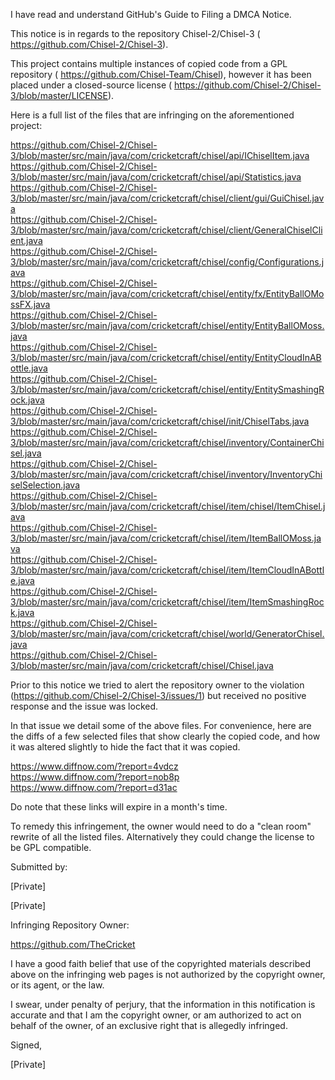 I have read and understand GitHub's Guide to Filing a DMCA Notice.

This notice is in regards to the repository Chisel-2/Chisel-3 (
https://github.com/Chisel-2/Chisel-3). 

This project contains multiple
instances of copied code from a GPL repository (
https://github.com/Chisel-Team/Chisel), however it has been placed under a
closed-source license (
https://github.com/Chisel-2/Chisel-3/blob/master/LICENSE).

Here is a full list of the files that are infringing on the aforementioned
project:

https://github.com/Chisel-2/Chisel-3/blob/master/src/main/java/com/cricketcraft/chisel/api/IChiselItem.java  
https://github.com/Chisel-2/Chisel-3/blob/master/src/main/java/com/cricketcraft/chisel/api/Statistics.java  
https://github.com/Chisel-2/Chisel-3/blob/master/src/main/java/com/cricketcraft/chisel/client/gui/GuiChisel.java  
https://github.com/Chisel-2/Chisel-3/blob/master/src/main/java/com/cricketcraft/chisel/client/GeneralChiselClient.java  
https://github.com/Chisel-2/Chisel-3/blob/master/src/main/java/com/cricketcraft/chisel/config/Configurations.java  
https://github.com/Chisel-2/Chisel-3/blob/master/src/main/java/com/cricketcraft/chisel/entity/fx/EntityBallOMossFX.java  
https://github.com/Chisel-2/Chisel-3/blob/master/src/main/java/com/cricketcraft/chisel/entity/EntityBallOMoss.java  
https://github.com/Chisel-2/Chisel-3/blob/master/src/main/java/com/cricketcraft/chisel/entity/EntityCloudInABottle.java  
https://github.com/Chisel-2/Chisel-3/blob/master/src/main/java/com/cricketcraft/chisel/entity/EntitySmashingRock.java  
https://github.com/Chisel-2/Chisel-3/blob/master/src/main/java/com/cricketcraft/chisel/init/ChiselTabs.java  
https://github.com/Chisel-2/Chisel-3/blob/master/src/main/java/com/cricketcraft/chisel/inventory/ContainerChisel.java  
https://github.com/Chisel-2/Chisel-3/blob/master/src/main/java/com/cricketcraft/chisel/inventory/InventoryChiselSelection.java  
https://github.com/Chisel-2/Chisel-3/blob/master/src/main/java/com/cricketcraft/chisel/item/chisel/ItemChisel.java  
https://github.com/Chisel-2/Chisel-3/blob/master/src/main/java/com/cricketcraft/chisel/item/ItemBallOMoss.java  
https://github.com/Chisel-2/Chisel-3/blob/master/src/main/java/com/cricketcraft/chisel/item/ItemCloudInABottle.java  
https://github.com/Chisel-2/Chisel-3/blob/master/src/main/java/com/cricketcraft/chisel/item/ItemSmashingRock.java  
https://github.com/Chisel-2/Chisel-3/blob/master/src/main/java/com/cricketcraft/chisel/world/GeneratorChisel.java  
https://github.com/Chisel-2/Chisel-3/blob/master/src/main/java/com/cricketcraft/chisel/Chisel.java  

Prior to this notice we tried to alert the repository owner to the
violation (https://github.com/Chisel-2/Chisel-3/issues/1) but received no
positive response and the issue was locked.

In that issue we detail some of the above files. For convenience, here are
the diffs of a few selected files that show clearly the copied code, and
how it was altered slightly to hide the fact that it was copied.

https://www.diffnow.com/?report=4vdcz  
https://www.diffnow.com/?report=nob8p  
https://www.diffnow.com/?report=d31ac  

Do note that these links will expire in a month's time.

To remedy this infringement, the owner would need to do a "clean room"
rewrite of all the listed files. Alternatively they could change the
license to be GPL compatible.

Submitted by:

[Private]


[Private]

Infringing Repository Owner:

https://github.com/TheCricket

I have a good faith belief that use of the copyrighted materials described
above on the infringing web pages is not authorized by the copyright owner,
or its agent, or the law.

I swear, under penalty of perjury, that the information in this
notification is accurate and that I am the copyright owner, or am
authorized to act on behalf of the owner, of an exclusive right that is
allegedly infringed.

Signed,

[Private]

